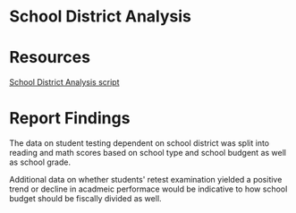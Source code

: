 # School District Analysis

# Resources
[School District Analysis script](https://github.com/vzhang90/School_District_Analysis/blob/main/Student_Data_Challenge_Starter_Code.ipynb)

# Report Findings
The data on student testing dependent on school district was split into reading and math scores based on school type and school budgent as well as school grade.     

Additional data on whether students' retest examination yielded a positive trend or decline in acadmeic performace would be indicative to how school budget should be fiscally divided as well.
